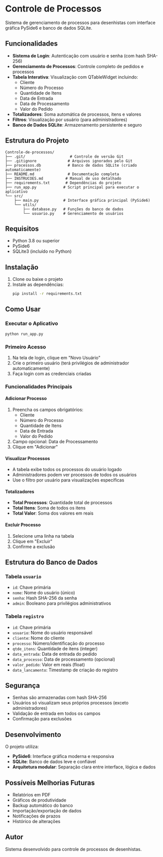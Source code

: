 # Controle de Processos

Sistema de gerenciamento de processos para desenhistas com interface gráfica PySide6 e banco de dados SQLite.

## Funcionalidades

- **Sistema de Login**: Autenticação com usuário e senha (com hash SHA-256)
- **Gerenciamento de Processos**: Controle completo de pedidos e processos
- **Tabela Interativa**: Visualização com QTableWidget incluindo:
  - Cliente
  - Número do Processo  
  - Quantidade de Itens
  - Data de Entrada
  - Data de Processamento
  - Valor do Pedido
- **Totalizadores**: Soma automática de processos, itens e valores
- **Filtros**: Visualização por usuário (para administradores)
- **Banco de Dados SQLite**: Armazenamento persistente e seguro

## Estrutura do Projeto

```
Controle-de-processos/
├── .git/                    # Controle de versão Git
├── .gitignore              # Arquivos ignorados pelo Git
├── processos.db            # Banco de dados SQLite (criado automaticamente)
├── README.md               # Documentação completa
├── INSTRUCOES.md          # Manual de uso detalhado
├── requirements.txt       # Dependências do projeto
├── run_app.py            # Script principal para executar o aplicativo
└── src/
    ├── main.py           # Interface gráfica principal (PySide6)
    └── utils/
        ├── database.py   # Funções do banco de dados
        └── usuario.py    # Gerenciamento de usuários
```

## Requisitos

- Python 3.8 ou superior
- PySide6
- SQLite3 (incluído no Python)

## Instalação

1. Clone ou baixe o projeto
2. Instale as dependências:
   ```bash
   pip install -r requirements.txt
   ```

## Como Usar

### Executar o Aplicativo

```bash
python run_app.py
```

### Primeiro Acesso

1. Na tela de login, clique em "Novo Usuário"
2. Crie o primeiro usuário (terá privilégios de administrador automaticamente)
3. Faça login com as credenciais criadas

### Funcionalidades Principais

#### Adicionar Processo
1. Preencha os campos obrigatórios:
   - Cliente
   - Número do Processo
   - Quantidade de Itens
   - Data de Entrada
   - Valor do Pedido
2. Campo opcional: Data de Processamento
3. Clique em "Adicionar"

#### Visualizar Processos
- A tabela exibe todos os processos do usuário logado
- Administradores podem ver processos de todos os usuários
- Use o filtro por usuário para visualizações específicas

#### Totalizadores
- **Total Processos**: Quantidade total de processos
- **Total Itens**: Soma de todos os itens
- **Total Valor**: Soma dos valores em reais

#### Excluir Processo
1. Selecione uma linha na tabela
2. Clique em "Excluir"
3. Confirme a exclusão

## Estrutura do Banco de Dados

### Tabela `usuario`
- `id`: Chave primária
- `nome`: Nome do usuário (único)
- `senha`: Hash SHA-256 da senha
- `admin`: Booleano para privilégios administrativos

### Tabela `registro`
- `id`: Chave primária
- `usuario`: Nome do usuário responsável
- `cliente`: Nome do cliente
- `processo`: Número/identificação do processo
- `qtde_itens`: Quantidade de itens (integer)
- `data_entrada`: Data de entrada do pedido
- `data_processo`: Data de processamento (opcional)
- `valor_pedido`: Valor em reais (float)
- `data_lancamento`: Timestamp de criação do registro

## Segurança

- Senhas são armazenadas com hash SHA-256
- Usuários só visualizam seus próprios processos (exceto administradores)
- Validação de entrada em todos os campos
- Confirmação para exclusões

## Desenvolvimento

O projeto utiliza:
- **PySide6**: Interface gráfica moderna e responsiva
- **SQLite**: Banco de dados leve e confiável
- **Arquitetura modular**: Separação clara entre interface, lógica e dados

## Possíveis Melhorias Futuras

- Relatórios em PDF
- Gráficos de produtividade
- Backup automático do banco
- Importação/exportação de dados
- Notificações de prazos
- Histórico de alterações

## Autor

Sistema desenvolvido para controle de processos de desenhistas.